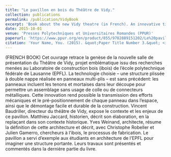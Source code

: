 ```yaml
---
title: "Le pavillon en bois du Théâtre de Vidy."
collection: publications
permalink: /publication/VidyBook
excerpt: 'Book about the new Vidy theatre (in French). An innovative timber structure!'
date: 2015-10-01
venue: 'Presses Polytechniques et Universitaires Romandes (PPUR)'
paperurl: 'https://www.ppur.org/en/product/855/9782889151202/Le%20pavillon%20en%20bois%20du%20Theatre%20de%20Vidy%20'
citation: 'Your Name, You. (2015). &quot;Paper Title Number 3.&quot; <i>Journal 1</i>. 1(3).'
---
```

(FRENCH BOOK)
Cet ouvrage retrace la genèse de la nouvelle salle de présentation du Théâtre de Vidy, projet emblématique issu des recherches menées au Laboratoire de construction bois (ibois) de l’école polytechnique fédérale de Lausanne (EPFL). La technologie choisie – une structure plissée à double nappe réalisée en panneaux multi-plis – est sans précédent: les panneaux incluent les tenons et mortaises dans leur découpe pour permettre un assemblage sans usage de colle ou de connecteurs métalliques. Cette innovation rend possible la transmission des efforts mécaniques et le pré-positionnement de chaque panneau dans l’espace, ainsi que le démontage facile et durable de la construction. Vincent Baudriller, directeur du théâtre de Vidy, expose le contexte et les enjeux de ce pavillon. Matthieu Jaccard, historien, décrit son élaboration, en la replaçant dans son contexte historique. Yves Weinand, architecte, résume la définition de cette architecture et décrit, avec Christophe Robeller et Julien Gamerro, chercheurs à l’ibois, le processus de fabrication. Le pavillon a servi d’exemple aux étudiants en architecture de l’EPFL pour imaginer une structure portante. Leurs travaux sont présentés et commentés dans la dernière partie du livre.
